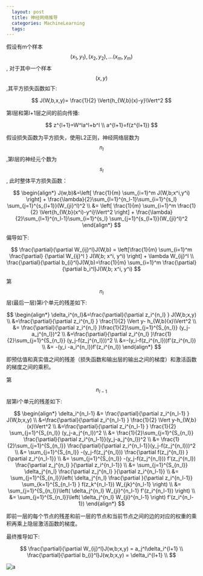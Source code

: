 ```yaml
---
  layout: post
  title: 神经网络推导
  categories: MachineLearning
  tags:
---
```


假设有m个样本$$(x_1,y_1), (x_2, y_2),...(x_m,y_m)$$,
对于其中一个样本$$(x,y)$$,其平方损失函数如下:

$$
J(W,b,x,y)= \frac{1}{2} \Vert{h_{W,b}(x)-y}\Vert^2
$$

第l层和第l+1层之间的前向传播:

$$
z^{l+1}=W^la^l+b^l \\
a^{l+1}=f(z^{l+1})
$$

假设损失函数为平方损失，使用L2正则，神经网络层数为$$n_l$$,第l层的神经元个数为$$s_l$$,
此时整体平方损失函数：

$$
\begin{align*}
J(w,b)&=\left[ \frac{1}{m} \sum_{i=1}^m J(W,b;x^i,y^i) \right] +
\frac{\lambda}{2}\sum_{l=1}^{n_l-1}\sum_{i=1}^{s_l} \sum_{j=1}^{s_{l+1}}(W_{ji}^l)^2 \\
&= \left[ \frac{1}{m} \sum_{i=1}^m  \frac{1}{2} \Vert{h_{W,b}(x^i)-y^i}\Vert^2 \right]
+
\frac{\lambda}{2}\sum_{l=1}^{n_l-1}\sum_{i=1}^{s_l} \sum_{j=1}^{s_{l+1}}(W_{ji}^l)^2
\end{align*}
$$

偏导如下:

$$
\frac{\partial}{\partial W_{ij}^l}J(W,b) = \left[\frac{1}{m} \sum_{i=1}^m \frac{\partial} {\partial W_{ij}^l } J(W,b; x^i, y^i) \right] + \lambda W_{ij}^l \\
\frac{\partial}{\partial b_{i}^l}J(W,b)=\frac{1}{m} \sum_{i=1}^m \frac{\partial}{\partial b_i^l}J(W,b; x^i, y^i)
$$

第$$n_l$$层(最后一层)第i个单元的残差如下:

$$
\begin{align*}
\delta_i^{n_l}&=\frac{\partial}{\partial z_i^{n_l} } J(W,b;x,y) \\
&=\frac{\partial}{\partial z_i^{n_l} } \frac{1}{2} \Vert y- h_{W,b}(x)\Vert^2 \\
&= \frac{\partial}{\partial z_i^{n_l} }\frac{1}{2}\sum_{j=1}^{S_{n_l}} (y_j-a_j^{n_l})^2 \\
&=\frac{\partial}{\partial z_i^{n_l} }\frac{1}{2}\sum_{j=1}^{S_{n_l}} (y_j-f(z_j^{n_l}))^2 \\
&=-(y_i-f(z_i^{n_l}))f'(z_i^{n_l}) \\
&= -(y_i -a_i^{n_l})f'(z_i^{n_l})
\end{align*}
$$

即预估值和真实值之间的残差（损失函数和输出层的输出之间的梯度）和激活函数的梯度之间的乘积。

第$$n_{l-1}$$层第i个单元的残差如下:

$$
\begin{align*}
\delta_i^{n_l-1} &= \frac{\partial}{\partial z_i^{n_l-1} } J(W,b;x,y) \\
&=\frac{\partial}{\partial z_i^{n_l-1} } \frac{1}{2} \Vert y-h_{W,b}(x)\Vert^2 \\ &=\frac{\partial}{\partial z_i^{n_l-1} } \frac{1}{2} \sum_{j=1}^{S_{n_l}} (y_j-a_j^{n_l})^2  \\
&= \frac{1}{2}\sum_{j=1}^{S_{n_l}}
\frac{\partial}{\partial z_i^{n_l-1}}(y_j-a_j^{n_l})^2 \\
&= \frac{1}{2}\sum_{j=1}^{S_{n_l}}
\frac{\partial}{\partial z_i^{n_l-1}}(y_j-f(z_j^{n_l}))^2 \\
&= \sum_{j=1}^{S_{n_l}} -(y_j-f(z_j^{n_l})) \frac{\partial f(z_j^{n_l}) }{\partial z_i^{n_l-1}} \\
&= \sum_{j=1}^{S_{n_l}} -(y_j-f(z_j^{n_l})) f'(z_j^{n_l}) \frac{\partial z_j^{n_l} }{\partial z_i^{n_l-1}} \\
&= \sum_{j=1}^{S_{n_l}} \delta_j^{n_l} \frac{\partial z_j^{n_l} }{\partial z_i^{n_l-1}} \\
&= \sum_{j=1}^{S_{n_l}}\left( \delta_j^{n_l} \frac{\partial  }{\partial z_i^{n_l-1}} \sum_{k=1}^{S_{n_l-1} } f(z_k^{n_l-1}) W_{jk}^{n_l-1} \right) \\
&= \sum_{j=1}^{S_{n_l}}\left( \delta_j^{n_l} W_{ji}^{n_l-1} f'(z_i^{n_l-1}) \right) \\
&= \sum_{j=1}^{S_{n_l}}\left( \delta_j^{n_l} W_{ji}^{n_l-1}  \right) f'(z_i^{n_l-1})
\end{align*}
$$


即前一层的每个节点的残差和前一层的节点和当前节点之间的边的对应的权重的乘积再乘上隐层激活函数的梯度。

最终推导如下:

$$
\frac{\partial}{\partial W_{ij}^l}J(w,b;x,y) = a_j^l\delta_i^{l+1} \\
\frac{\partial}{\partial b_{i}^l}J(w,b;x,y) = \delta_i^{l+1} \\
$$

![a](https://i.loli.net/2017/09/05/59ae8f518ce69.jpg)



